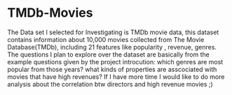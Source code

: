 # TMDb-Movies
The Data set I selected for Investigating is TMDb movie data, this dataset contains information about 10,000 movies collected from The Movie Database(TMDb), including 21 features like popularity , revenue, genres. The questions I plan to explore over the dataset are basically from the example questions given by the project introcution: which genres are most popular from those years? what kinds of properties are asscociated with movies that have high revenues? If I have more time I would like to do more analysis about the correlation btw directors and high revenue movies ;)
